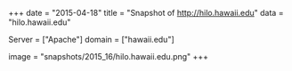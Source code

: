 
+++
date = "2015-04-18"
title = "Snapshot of http://hilo.hawaii.edu"
data = "hilo.hawaii.edu"

Server = ["Apache"]
domain = ["hawaii.edu"]

  image = "snapshots/2015_16/hilo.hawaii.edu.png"
+++
#
